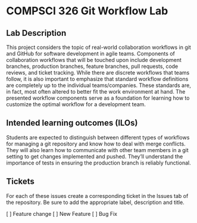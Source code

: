 # COMPSCI 326 Git Workflow Lab

## Lab Description

This project considers the topic of real-world collaboration workflows in git and GitHub for software development in agile teams. Components of collaboration workflows that will be touched upon include development branches, production branches, feature branches, pull requests, code reviews, and ticket tracking. While there are discrete workflows that teams follow, it is also important to emphasize that standard workflow definitions are completely up to the individual teams/companies. These standards are, in fact, most often altered to better fit the work environment at hand. The presented workflow components serve as a foundation for learning how to customize the optimal workflow for a development team.

## Intended learning outcomes (ILOs)

Students are expected to distinguish between different types of workflows for managing a git repository and know how to deal with merge conflicts. They will also learn how to communicate with other team members in a git setting to get changes implemented and pushed. They’ll understand the importance of tests in ensuring the production branch is reliably functional.

## Tickets 

For each of these issues create a corresponding ticket in the Issues tab of the repository. Be sure to add the appropriate label, description and title.

[ ] Feature change
[ ] New Feature
[ ] Bug Fix
